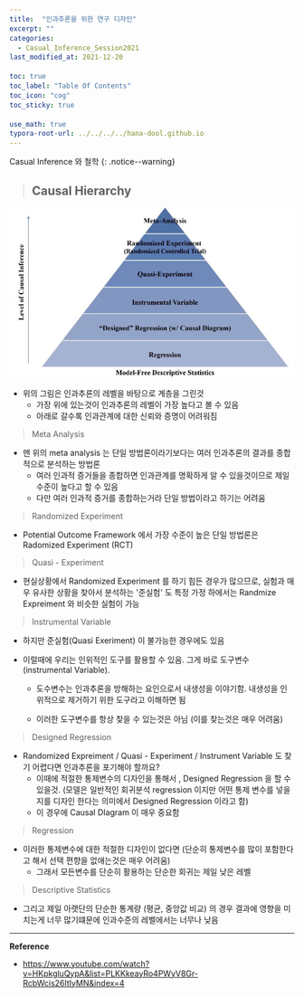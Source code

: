 ```yaml
---
title:  "인과추론을 위한 연구 디자인"
excerpt: ""
categories:
  - Casual_Inference_Session2021
last_modified_at: 2021-12-20

toc: true
toc_label: "Table Of Contents"
toc_icon: "cog"
toc_sticky: true

use_math: true
typora-root-url: ../../../../hana-dool.github.io
---
```


 Casual Inference 와 철학
{: .notice--warning}

> ## Causal Hierarchy

![jpg](/assets/images/Stat/134_1.jpg)

- 위의 그림은 인과추론의 레벨을 바탕으로 계층을 그린것
  - 가장 위에 있는것이 인과추론의 레벨이 가장 높다고 볼 수 있음
  - 아래로 갈수록 인과관계에 대한 신뢰와 증명이 어려워짐 

> Meta Analysis

- 맨 위의 meta analysis 는 단일 방법론이라기보다는 여러 인과추론의 결과를 종합적으로 분석하는 방법론
  - 여러 인과적 증거들을 종합하면 인과관계를 명확하게 알 수 있을것이므로 제일 수준이 높다고 할 수 있음
  - 다만 여러 인과적 증거를 종합하는거라 단일 방법이라고 하기는 어려움

> Randomized Experiment

- Potential Outcome Framework 에서 가장 수준이 높은 단일 방법론은 Radomized Experiment (RCT)

> Quasi - Experiment 

- 현실상황에서 Randomized Experiment 를 하기 힘든 경우가 많으므로, 실험과 매우 유사한 상황을 찾아서 분석하는 '준실험' 도 특정 가정 하에서는 Randmize Expreiment 와 비슷한 실험이 가능 

> Instrumental Variable

- 하지만 준실험(Quasi Exeriment) 이 불가능한 경우에도 있음

- 이럴때에 우리는 인위적인 도구를 활용할 수 있음. 그게 바로 도구변수 (instrumental Variable).

  -  도수변수는 인과추론을 방해하는 요인으로서 내생성을 이야기함. 내생성을 인위적으로 제거하기 위한 도구라고 이해하면 됨 

  - 이러한 도구변수를 항상 찾을 수 있는것은 아님 (이를 찾는것은 매우 어려움)

> Designed Regression

- Randomized Expreiment / Quasi - Experiment / Instrument Variable 도 찾기 어렵다면 인과추론을 포기해야 할까요? 
  - 이때에 적절한 통제변수의 디자인을 통해서 , Designed Regression 을 할 수 있을것. (모델은 일반적인 회귀분석 regression 이지만 어떤 통제 변수를 넣을지를 디자인 한다는 의미에서 Designed Regression 이라고 함) 
  - 이 경우에 Causal DIagram 이 매우 중요함

> Regression

- 이러한 통제변수에 대한 적절한 디자인이 없다면 (단순히 통제변수를 많이 포함한다고 해서 선택 편향을 없애는것은 매우 어려움) 
  - 그래서 모든변수를 단순히 활용하는 단순한 회귀는 제일 낮은 레벨 

> Descriptive Statistics 

- 그리고 제일 아랫단의 단순한 통계량 (평균, 중앙값 비교) 의 경우 결과에 영향을 미치는게 너무 많기떄문에 인과수준의 레벨에서는 너무나 낮음

---

**Reference**

- https://www.youtube.com/watch?v=HKpkgluQypA&list=PLKKkeayRo4PWyV8Gr-RcbWcis26ltIyMN&index=4


